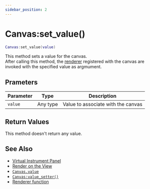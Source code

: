 ```yaml
---
sidebar_position: 2
---
```


# Canvas:set_value()
```lua
Canvas:set_value(value)
```
This method sets a value for the canvas.<br/>
After calling this method, the [renderer](/libs/mapper/RENDER) registered with the canvas are invoked with the specified value as argmument.

## Prameters
|Parameter|Type|Description|
|-|-|-|
|`value`|Any type|Value to associate with the canvas


## Return Values
This method doesn't return any value.

## See Also
- [Virtual Instrument Panel](/guide/virtual_instrument_panel)
- [Render on the View](/guide/virtual_instrument_panel#render-on-the-view)
- [`Canvas.value`](/libs/mapper/Canvas/Canvas_value)
- [`Canvas:value_setter()`](/libs/mapper/Canvas/Canvas-value_setter)
- [Renderer function](/libs/mapper/RENDER)